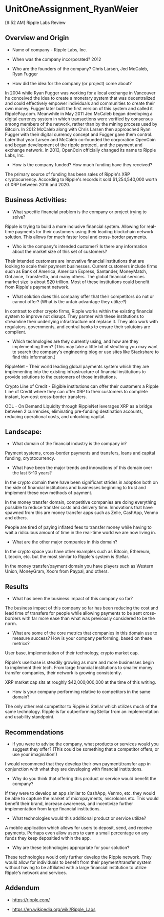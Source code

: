 # UnitOneAssignment_RyanWeier

[6:52 AM] Ripple Labs Review

## Overview and Origin

* Name of company - Ripple Labs, Inc.

* When was the company incorporated? 2012

* Who are the founders of the company? Chris Larsen, Jed McCaleb, Ryan Fugger

* How did the idea for the company (or project) come about?

In 2004 while Ryan Fugger was working for a local exchange in Vancouver he conceived the idea to create a monetary system that was decentralized and could effectively empower individuals and communities to create their own money.
Fugger later built the first version of this system and called it RipplePay.com. Meanwhile in May 2011 Jed McCaleb began developing a digital currency system in which transactions were verified by consensus among members of the network, rather than by the mining process used by Bitcoin.
In 2012 McCaleb along with Chris Larsen then approached Ryan Fugger with their digital currency concept and Fugger gave them control.
Later that year Larsen and McCaleb co-founded the corporation OpenCoin and began development of the ripple protocol, and the payment and exchange network.
In 2013, OpenCoin officially changed its name to Ripple Labs, Inc.

* How is the company funded? How much funding have they received?

The primary source of funding has been sales of Ripple's XRP cryptocurrency. According to Ripple's records it sold $1,254,540,000 worth of XRP between 2016 and 2020.

## Business Activities:

* What specific financial problem is the company or project trying to solve?

Ripple is trying to build a more inclusive financial system. Allowing for real-time payments for their customers using their leading blockchain network solution. This allows for much faster local and cross-border payments.

* Who is the company's intended customer?  Is there any information about the market size of this set of customers?

Their intended customers are innovative financial institutions that are looking to scale their payment businesses. Current customers include firms such as Bank of America, American Express, Santander, MoneyMatch, GoLance, TransferGo, and many others.
The global financial services market size is about $20 trillion. Most of these institutions could benefit from Ripple's payment network.

* What solution does this company offer that their competitors do not or cannot offer? (What is the unfair advantage they utilize?)

In contrast to other crypto firms, Ripple works within the existing financial system to improve not disrupt. They partner with these institutions to streamline their underlying infrastructure not replace it.
They also work with regulators, governments, and central banks to ensure their solutoins are complient.

* Which technologies are they currently using, and how are they implementing them? (This may take a little bit of sleuthing
  you may want to search the company's engineering blog or use sites like Stackshare to find this information.)

RippleNet - Their world leading global payments system which they are implementing into the existing infrastructure of financial institutions to provide solutions to the customers of those institutions.
  
Crypto Line of Credit - Eligible institutions can offer their customers a Ripple Line of Credit where they can offer XRP to their customers to complete instant, low-cost cross-border transfers.

ODL - On Demand Liquidity through RippleNet leverages XRP as a bridge between 2 currencies, eliminating pre-funding destination accounts, reducing operational costs, and unlocking capital.


## Landscape:

* What domain of the financial industry is the company in?

Payment systems, cross-border payments and transfers, loans and capital funding, cryptocurrency.

* What have been the major trends and innovations of this domain over the last 5-10 years?

In the crypto domain there have been significant strides in adoption both on the side of financial institutions and businesses beginning to trust and implement these new methods of payment.

In the money transfer domain, competitive companies are doing everything possible to reduce transfer costs and delivery time. Innovations that have spawned from this are money transfer apps such as Zelle, CashApp, Venmo and others.

People are tired of paying inflated fees to transfer money while having to wait a ridiculous amount of time in the real-time world we are now living in.

* What are the other major companies in this domain?

In the crypto space you have other examples such as Bitcoin, Ethereum, Litecoin, etc. but the most similar to Ripple's system is Stellar.

In the money transfer/payment domain you have players such as Western Union, MoneyGram, Xoom from Paypal, and others.

## Results

* What has been the business impact of this company so far?

The business impact of this company so far has been reducing the cost and lead time of transfers for people while allowing payments to be sent cross-borders with far more ease than what was previously considered to be the norm.

* What are some of the core metrics that companies in this domain use to measure success? How is your company performing, based on these metrics?

User base, implementation of their technology, crypto market cap.

Ripple's userbase is steadily growing as more and more businesses begin to implement their tech. From large financial institutions to smaller money transfer companies, their network is growing consistently.

XRP market cap sits at roughly $42,000,000,000 at the time of this writing.

* How is your company performing relative to competitors in the same domain?

The only other real competitor to Ripple is Stellar which utilizes much of the same technology. Ripple is far outperforming Stellar from an implementation and usability standpoint.

## Recommendations

* If you were to advise the company, what products or services would you suggest they offer? (This could be something that a competitor offers, or use your imagination!)

I would recommend that they develop their own payment/transfer app in conjunction with what they are developing with financial institutions.

* Why do you think that offering this product or service would benefit the company?

If they were to develop an app similar to CashApp, Venmo, etc. they would be able to capture the market of micropayments, microloans etc.
This would benefit their brand, increase awareness, and incentivize further implementation from large financial institutions.

* What technologies would this additional product or service utilize?

A mobile application which allows for users to deposit, send, and receive payments. Perhaps even allow users to earn a small percentage on any funds they keep depositied within the app.

* Why are these technologies appropriate for your solution?

These technologies would only further develop the Ripple network. They would allow for individuals to benefit from their payment/transfer system without having to be affiliated with a large financial institution to utilize Ripple's network and services.

## Addendum

* https://ripple.com/

* https://en.wikipedia.org/wiki/Ripple_Labs
